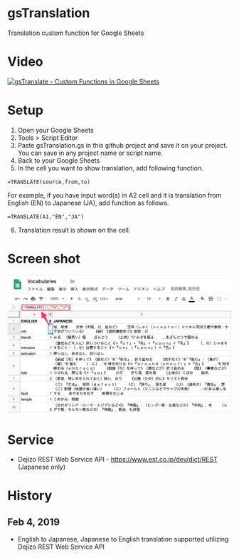 # gsTranslation
Translation custom function for Google Sheets

# Video
[![gsTranslate - Custom Functions in Google Sheets](http://img.youtube.com/vi/3Fv2ZkECfL0/0.jpg)](http://www.youtube.com/watch?v=3Fv2ZkECfL0)

# Setup
1. Open your Google Sheets
2. Tools > Script Editor
3. Paste gsTranslation.gs in this github project and save it on your project. You can save in any project name or script name.
4. Back to your Google Sheets
5. In the cell you want to show translation, add following function.
```
=TRANSLATE(source,from,to)
```
For example, if you have input word(s) in A2 cell and it is translation from English (EN) to Japanese (JA), add function as follows.
```
=TRANSLATE(A1,"EN","JA")
```
6. Translation result is shown on the cell.

# Screen shot
![Usage](https://raw.githubusercontent.com/takafreak/gsTranslation/master/Custom%20Functions%20in%20Google%20Sheets%20-%20Translate.png "Usage")

# Service
* Dejizo REST Web Service API - https://www.est.co.jp/dev/dict/REST (Japanese only)

# History
## Feb 4, 2019
* English to Japanese, Japanese to English translation supported utilizing Dejizo REST Web Service API
